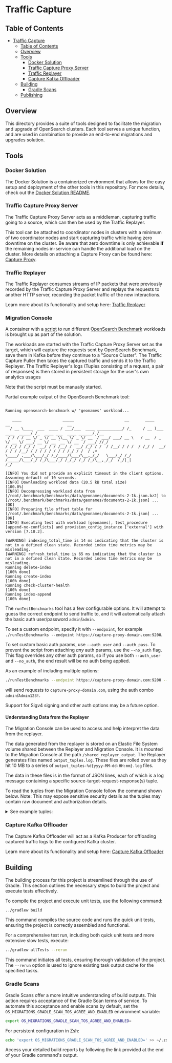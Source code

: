 # Traffic Capture

## Table of Contents

- [Traffic Capture](#traffic-capture)
    - [Table of Contents](#table-of-contents)
    - [Overview](#overview)
    - [Tools](#tools)
        - [Docker Solution](#docker-solution)
        - [Traffic Capture Proxy Server](#traffic-capture-proxy-server)
        - [Traffic Replayer](#traffic-replayer)
        - [Capture Kafka Offloader](#capture-kafka-offloader)
    - [Building](#building)
        - [Gradle Scans](#gradle-scans)
    - [Publishing](#publishing)

## Overview

This directory provides a suite of tools designed to facilitate the migration and upgrade of OpenSearch clusters. 
Each tool serves a unique function, and are used in combination to provide an end-to-end migrations and upgrades solution.

## Tools

### Docker Solution

The Docker Solution is a containerized environment that allows for the easy setup and deployment of the other tools in this repository.
For more details, check out the [Docker Solution README](dockerSolution/README.md).

### Traffic Capture Proxy Server

The Traffic Capture Proxy Server acts as a middleman, capturing traffic going to a source, which can then be used by the Traffic Replayer.

This tool can be attached to coordinator nodes in clusters with a minimum of two coordinator nodes and start capturing traffic
while having zero downtime on the cluster. Be aware that zero downtime is only achievable **if** the remaining nodes in-service can handle the additional load on the cluster. 
More details on attaching a Capture Proxy can be found here: [Capture Proxy](trafficCaptureProxyServer/README.md).

### Traffic Replayer

The Traffic Replayer consumes streams of IP packets that were previously recorded by the Traffic Capture Proxy Server and replays the requests to another HTTP
server, recording the packet traffic of the new interactions.

Learn more about its functionality and setup here: [Traffic Replayer](trafficReplayer/README.md)

### Migration Console

A container with a [script](dockerSolution/src/main/docker/elasticsearchTestConsole/runTestBenchmarks.sh) to run different [OpenSearch Benchmark](https://github.com/opensearch-project/opensearch-benchmark) workloads
is brought up as part of the solution.

The workloads are started with the Traffic Capture Proxy Server set as the target, which will capture the requests sent by OpenSearch Benchmark,
save them in Kafka before they continue to a "Source Cluster".
The Traffic Capture Puller then takes the captured traffic and sends it to the Traffic Replayer.
The Traffic Replayer's logs (Tuples consisting of a request, a pair of responses) is then stored in persistent storage for the user's own analytics usages

Note that the script must be manually started.

Partial example output of the OpenSearch Benchmark tool:

```

Running opensearch-benchmark w/ 'geonames' workload...

   ____                  _____                      __       ____                  __                         __
  / __ \____  ___  ____ / ___/___  ____ ___________/ /_     / __ )___  ____  _____/ /_  ____ ___  ____ ______/ /__
 / / / / __ \/ _ \/ __ \\__ \/ _ \/ __ `/ ___/ ___/ __ \   / __  / _ \/ __ \/ ___/ __ \/ __ `__ \/ __ `/ ___/ //_/
/ /_/ / /_/ /  __/ / / /__/ /  __/ /_/ / /  / /__/ / / /  / /_/ /  __/ / / / /__/ / / / / / / / / /_/ / /  / ,<
\____/ .___/\___/_/ /_/____/\___/\__,_/_/   \___/_/ /_/  /_____/\___/_/ /_/\___/_/ /_/_/ /_/ /_/\__,_/_/  /_/|_|
/_/

[INFO] You did not provide an explicit timeout in the client options. Assuming default of 10 seconds.
[INFO] Downloading workload data (20.5 kB total size)                             [100.0%]
[INFO] Decompressing workload data from [/root/.benchmark/benchmarks/data/geonames/documents-2-1k.json.bz2] to [/root/.benchmark/benchmarks/data/geonames/documents-2-1k.json] ... [OK]
[INFO] Preparing file offset table for [/root/.benchmark/benchmarks/data/geonames/documents-2-1k.json] ... [OK]
[INFO] Executing test with workload [geonames], test_procedure [append-no-conflicts] and provision_config_instance ['external'] with version [7.10.2].

[WARNING] indexing_total_time is 14 ms indicating that the cluster is not in a defined clean state. Recorded index time metrics may be misleading.
[WARNING] refresh_total_time is 65 ms indicating that the cluster is not in a defined clean state. Recorded index time metrics may be misleading.
Running delete-index                                                           [100% done]
Running create-index                                                           [100% done]
Running check-cluster-health                                                   [100% done]
Running index-append                                                           [100% done]
```

The `runTestBenchmarks` tool has a few configurable options. It will attempt to guess the correct endpoint to send traffic to,
and it will automatically attach the basic auth user/password `admin`/`admin`.

To set a custom endpoint, specify it with `--endpoint`, for example `./runTestBenchmarks --endpoint https://capture-proxy-domain.com:9200`.

To set custom basic auth params, use `--auth_user` and `--auth_pass`. To prevent the script from attaching _any_ auth params, use the `--no_auth` flag.
This flag overrides any other auth params, so if you use both `--auth_user` and `--no_auth`, the end result will be no auth being applied.

As an example of including multiple options:
```sh
./runTestBenchmarks --endpoint https://capture-proxy-domain.com:9200 --auth_pass Admin123!
```

will send requests to `capture-proxy-domain.com`, using the auth combo `admin`/`Admin123!`.

Support for Sigv4 signing and other auth options may be a future option.

#### Understanding Data from the Replayer

The Migration Console can be used to access and help interpret the data from the replayer.

The data generated from the replayer is stored on an Elastic File System volume shared between the Replayer and Migration Console.
It is mounted to the Migration Console at the path `/shared_replayer_output`. The Replayer generates files named `output_tuples.log`.
These files are rolled over as they hit 10 MB to a series of `output_tuples-%d{yyyy-MM-dd-HH:mm}.log` files.

The data in these files is in the format of JSON lines, each of which is a log message containing a specific source-target-request-response(s) tuple.

To read the tuples from the Migration Console follow the command shown below.
Note: This may expose sensitive security details as the tuples may contain raw document and authorization details.

<details>
<summary>See example tuples:</summary>

```sh
$ cat /shared-logs-output/traffic-replayer-default/*/tuples/tuples.log | jq
{
  "sourceRequest": {
    "Host": [
      "localhost:9200"
    ],
    "Authorization": [
      "Basic YWRtaW46YWRtaW4="
    ],
    "User-Agent": [
      "curl/8.7.1"
    ],
    "Accept": [
      "*/*"
    ],
    "Request-URI": "/",
    "Method": "GET",
    "HTTP-Version": "HTTP/1.1",
    "payload": {
      "inlinedBase64Body": ""
    }
  },
  "sourceResponse": {
    "content-type": [
      "application/json; charset=UTF-8"
    ],
    "content-length": [
      "538"
    ],
    "HTTP-Version": "HTTP/1.1",
    "Status-Code": 200,
    "Reason-Phrase": "OK",
    "response_time_ms": 10,
    "payload": {
      "inlinedJsonBody": {
        "name": "2383a194365a",
        "cluster_name": "docker-cluster",
        "cluster_uuid": "fhZZvFEiS92srLRLvGXKrA",
        "version": {
          "number": "7.10.2",
          "build_flavor": "oss",
          "build_type": "docker",
          "build_hash": "747e1cc71def077253878a59143c1f785afa92b9",
          "build_date": "2021-01-13T00:42:12.435326Z",
          "build_snapshot": false,
          "lucene_version": "8.7.0",
          "minimum_wire_compatibility_version": "6.8.0",
          "minimum_index_compatibility_version": "6.0.0-beta1"
        },
        "tagline": "You Know, for Search"
      }
    }
  },
  "targetRequest": {
    "Host": [
      "opensearchtarget"
    ],
    "Authorization": [
      "Basic YWRtaW46bXlTdHJvbmdQYXNzd29yZDEyMyE="
    ],
    "User-Agent": [
      "curl/8.7.1"
    ],
    "Accept": [
      "*/*"
    ],
    "Request-URI": "/",
    "Method": "GET",
    "HTTP-Version": "HTTP/1.1",
    "payload": {
      "inlinedBase64Body": ""
    }
  },
  "targetResponses": [
    {
      "content-type": [
        "application/json; charset=UTF-8"
      ],
      "content-length": [
        "568"
      ],
      "HTTP-Version": "HTTP/1.1",
      "Status-Code": 200,
      "Reason-Phrase": "OK",
      "response_time_ms": 112,
      "payload": {
        "inlinedJsonBody": {
          "name": "758b4454da60",
          "cluster_name": "docker-cluster",
          "cluster_uuid": "Uu3orSZ-Tie1Jnq7p-GrVw",
          "version": {
            "distribution": "opensearch",
            "number": "2.15.0",
            "build_type": "tar",
            "build_hash": "61dbcd0795c9bfe9b81e5762175414bc38bbcadf",
            "build_date": "2024-06-20T03:27:32.562036890Z",
            "build_snapshot": false,
            "lucene_version": "9.10.0",
            "minimum_wire_compatibility_version": "7.10.0",
            "minimum_index_compatibility_version": "7.0.0"
          },
          "tagline": "The OpenSearch Project: https://opensearch.org/"
        }
      }
    }
  ],
  "connectionId": "0242acfffe12000b-0000000a-0000000f-d1aa22e30e1211a4-eba39e55.0",
  "numRequests": 1,
  "numErrors": 0
}
{
  "sourceRequest": {
    "Host": [
      "localhost:9200"
    ],
    "Authorization": [
      "Basic YWRtaW46YWRtaW4="
    ],
    "User-Agent": [
      "curl/8.7.1"
    ],
    "Accept": [
      "*/*"
    ],
    "Request-URI": "/_cat/indices",
    "Method": "GET",
    "HTTP-Version": "HTTP/1.1",
    "payload": {
      "inlinedBase64Body": ""
    }
  },
  "sourceResponse": {
    "content-type": [
      "text/plain; charset=UTF-8"
    ],
    "content-length": [
      "162"
    ],
    "HTTP-Version": "HTTP/1.1",
    "Status-Code": 200,
    "Reason-Phrase": "OK",
    "response_time_ms": 12,
    "payload": {
      "inlinedTextBody": "green  open searchguard             KRWtFn0nQwi6BdObOAsCYQ 1 0 8 0 45.4kb 45.4kb\nyellow open sg7-auditlog-2024.10.04 F2PV5IeTT0aVxP_BmuJSaQ 1 1 4 0 57.8kb 57.8kb\n"
    }
  },
  "targetRequest": {
    "Host": [
      "opensearchtarget"
    ],
    "Authorization": [
      "Basic YWRtaW46bXlTdHJvbmdQYXNzd29yZDEyMyE="
    ],
    "User-Agent": [
      "curl/8.7.1"
    ],
    "Accept": [
      "*/*"
    ],
    "Request-URI": "/_cat/indices",
    "Method": "GET",
    "HTTP-Version": "HTTP/1.1",
    "payload": {
      "inlinedBase64Body": ""
    }
  },
  "targetResponses": [
    {
      "content-type": [
        "text/plain; charset=UTF-8"
      ],
      "content-length": [
        "249"
      ],
      "HTTP-Version": "HTTP/1.1",
      "Status-Code": 200,
      "Reason-Phrase": "OK",
      "response_time_ms": 39,
      "payload": {
        "inlinedTextBody": "green open .plugins-ml-config        hfn4ZxQCQvOe0BN5TejuJA 1 0  1 0  3.9kb  3.9kb\ngreen open .opensearch-observability 7LKST3UWQDiNZyG3rnSqxg 1 0  0 0   208b   208b\ngreen open .opendistro_security      AvLAB1yDR4uk8PEQ212Yvg 1 0 10 0 78.3kb 78.3kb\n"
      }
    }
  ],
  "connectionId": "0242acfffe12000b-0000000a-00000011-657b97d8be126192-72df00be.0",
  "numRequests": 1,
  "numErrors": 0
}
```

</details>

### Capture Kafka Offloader

The Capture Kafka Offloader will act as a Kafka Producer for offloading captured traffic logs to the configured Kafka cluster.

Learn more about its functionality and setup here: [Capture Kafka Offloader](captureKafkaOffloader/README.md)

## Building

The building process for this project is streamlined through the use of Gradle. This section outlines the necessary steps to build the project and execute tests effectively.

To compile the project and execute unit tests, use the following command:

```sh
../gradlew build
```

This command compiles the source code and runs the quick unit tests, ensuring the project is correctly assembled and functional.

For a comprehensive test run, including both quick unit tests and more extensive slow tests, execute:

```sh
../gradlew allTests --rerun
```

This command initiates all tests, ensuring thorough validation of the project. The `--rerun` option is used to ignore existing task output cache for the specified tasks.

### Gradle Scans

Gradle Scans offer a more intuitive understanding of build outputs.
This action requires acceptance of the Gradle Scan terms of service.
To automate this acceptance and enable scans by default, set the `OS_MIGRATIONS_GRADLE_SCAN_TOS_AGREE_AND_ENABLED` environment variable:

```sh
export OS_MIGRATIONS_GRADLE_SCAN_TOS_AGREE_AND_ENABLED=
```

For persistent configuration in Zsh:

```sh
echo 'export OS_MIGRATIONS_GRADLE_SCAN_TOS_AGREE_AND_ENABLED=' >> ~/.zshrc
```

Access your detailed build reports by following the link provided at the end of your Gradle command's output.
